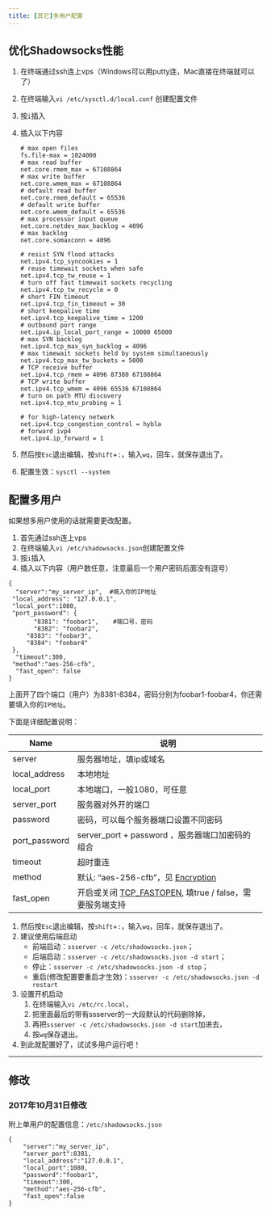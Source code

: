 ```yaml
---
title: [其它]多用户配置
---
```

## 优化Shadowsocks性能

1. 在终端通过ssh连上vps（Windows可以用putty连，Mac直接在终端就可以了）

2. 在终端输入`vi /etc/sysctl.d/local.conf`
   创建配置文件

3. 按`i`插入

4. 插入以下内容

   ```
   # max open files
   fs.file-max = 1024000
   # max read buffer
   net.core.rmem_max = 67108864
   # max write buffer
   net.core.wmem_max = 67108864
   # default read buffer
   net.core.rmem_default = 65536
   # default write buffer
   net.core.wmem_default = 65536
   # max processor input queue
   net.core.netdev_max_backlog = 4096
   # max backlog
   net.core.somaxconn = 4096

   # resist SYN flood attacks
   net.ipv4.tcp_syncookies = 1
   # reuse timewait sockets when safe
   net.ipv4.tcp_tw_reuse = 1
   # turn off fast timewait sockets recycling
   net.ipv4.tcp_tw_recycle = 0
   # short FIN timeout
   net.ipv4.tcp_fin_timeout = 30
   # short keepalive time
   net.ipv4.tcp_keepalive_time = 1200
   # outbound port range
   net.ipv4.ip_local_port_range = 10000 65000
   # max SYN backlog
   net.ipv4.tcp_max_syn_backlog = 4096
   # max timewait sockets held by system simultaneously
   net.ipv4.tcp_max_tw_buckets = 5000
   # TCP receive buffer
   net.ipv4.tcp_rmem = 4096 87380 67108864
   # TCP write buffer
   net.ipv4.tcp_wmem = 4096 65536 67108864
   # turn on path MTU discovery
   net.ipv4.tcp_mtu_probing = 1

   # for high-latency network
   net.ipv4.tcp_congestion_control = hybla
   # forward ivp4
   net.ipv4.ip_forward = 1
   ```

1. 然后按`Esc`退出编辑，按`shift`+`:`，输入`wq`，回车，就保存退出了。
2. 配置生效：`sysctl --system`

## 配置多用户

如果想多用户使用的话就需要更改配置。

1. 首先通过ssh连上vps
2. 在终端输入`vi /etc/shadowsocks.json`创建配置文件
3. 按`i`插入
4. 插入以下内容（用户数任意，注意最后一个用户密码后面没有逗号）

```
{
  "server":"my_server_ip",  #填入你的IP地址
 "local_address": "127.0.0.1",
 "local_port":1080,
 "port_password": {
       "8381": "foobar1",    #端口号，密码
       "8382": "foobar2",
     "8383": "foobar3",
     "8384": "foobar4"
 },
  "timeout":300,
 "method":"aes-256-cfb",
  "fast_open": false
}
```

上面开了四个端口（用户）为8381-8384，密码分别为foobar1-foobar4，你还需要填入你的`IP地址`。

下面是详细配置说明：

| Name          | 说明                                                         |
| ------------- | ------------------------------------------------------------ |
| server        | 服务器地址，填ip或域名                                       |
| local_address | 本地地址                                                     |
| local_port    | 本地端口，一般1080，可任意                                   |
| server_port   | 服务器对外开的端口                                           |
| password      | 密码，可以每个服务器端口设置不同密码                         |
| port_password | server_port + password ，服务器端口加密码的组合              |
| timeout       | 超时重连                                                     |
| method        | 默认: “aes-256-cfb”，见 [Encryption](https://github.com/shadowsocks/shadowsocks/wiki/Encryption) |
| fast_open     | 开启或关闭 [TCP_FASTOPEN](https://github.com/shadowsocks/shadowsocks/wiki/TCP-Fast-Open), 填true / false，需要服务端支持 |

1. 然后按`Esc`退出编辑，按`shift`+`:`，输入`wq`，回车，就保存退出了。
2. 建议使用后端启动
   - 前端启动：`ssserver -c /etc/shadowsocks.json`；
   - 后端启动：`ssserver -c /etc/shadowsocks.json -d start`；
   - 停止：`ssserver -c /etc/shadowsocks.json -d stop`；
   - 重启(修改配置要重启才生效)：`ssserver -c /etc/shadowsocks.json -d restart`
3. 设置开机启动
   1. 在终端输入`vi /etc/rc.local`，
   2. 把里面最后的带有ssserver的一大段默认的代码删除掉，
   3. 再把`ssserver -c /etc/shadowsocks.json -d start`加进去，
   4. 按`wq`保存退出。
4. 到此就配置好了，试试多用户运行吧！

------

## 修改

### 2017年10月31日修改

附上单用户的配置信息：`/etc/shadowsocks.json`

```
{
    "server":"my_server_ip",  
    "server_port":8381,
    "local_address":"127.0.0.1",
    "local_port":1080,
    "password":"foobar1",
    "timeout":300,
    "method":"aes-256-cfb",
    "fast_open":false
}
```
